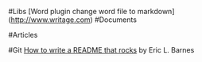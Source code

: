 #Libs
[Word plugin change word file to markdown] (http://www.writage.com)
#Documents

#Articles

#Git
[How to write a README that rocks](https://dotdev.co/how-to-write-a-readme-that-rocks-bc29f279611a) by Eric L. Barnes
